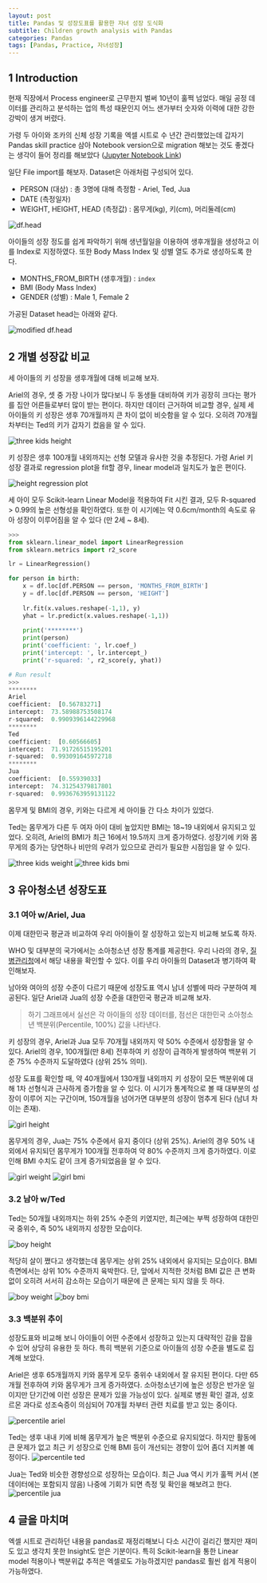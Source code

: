 ```yaml
---
layout: post
title: Pandas 및 성장도표를 활용한 자녀 성장 도식화
subtitle: Children growth analysis with Pandas
categories: Pandas
tags: [Pandas, Practice, 자녀성장]
---
```


## 1 Introduction

현재 직장에서 Process engineer로 근무한지 벌써 10년이 훌쩍 넘었다. 매일 공정 데이터를 관리하고 분석하는 업의 특성 때문인지 어느 샌가부터 숫자와 이력에 대한 강한 강박이 생겨 버렸다.

가령 두 아이와 조카의 신체 성장 기록을 엑셀 시트로 수 년간 관리했었는데 갑자기 Pandas skill practice 삼아 Notebook version으로 migration 해보는 것도 좋겠다는 생각이 들어 정리를 해보았다 ([Jupyter Notebook Link](https://github.com/jamescbjeon/project/blob/main/children-growth/children-growth.ipynb))

일단 File import를 해보자. Dataset은 아래처럼 구성되어 있다.

* PERSON (대상) : 총 3명에 대해 측정함 - Ariel, Ted, Jua
* DATE (측정일자)
* WEIGHT, HEIGHT, HEAD (측정값) : 몸무게(kg), 키(cm), 머리둘레(cm)

![df.head](https://raw.githubusercontent.com/jamescbjeon/project/main/children-growth/children-growth-1.PNG)

아이들의 성장 정도를 쉽게 파악하기 위해 생년월일을 이용하여 생후개월을 생성하고 이를 Index로 지정하였다. 또한 Body Mass Index 및 성별 열도 추가로 생성하도록 한다.

* MONTHS_FROM_BIRTH (생후개월) : `index`
* BMI (Body Mass Index)
* GENDER (성별) : Male 1, Female 2

가공된 Dataset head는 아래와 같다.

![modified df.head](https://raw.githubusercontent.com/jamescbjeon/project/main/children-growth/children-growth-2.PNG)

## 2 개별 성장값 비교 

세 아이들의 키 성장을 생후개월에 대해 비교해 보자.

 Ariel의 경우, 셋 중 가장 나이가 많다보니 두 동생들 대비하여 키가 굉장히 크다는 평가를 집안 어른들로부터 많이 받는 편이다. 하지만 데이터 근거하여 비교할 경우, 실제 세 아이들의 키 성장은 생후 70개월까지 큰 차이 없이 비슷함을 알 수 있다. 오히려 70개월 차부터는 Ted의 키가 갑자기 컸음을 알 수 있다.

 ![three kids height](https://raw.githubusercontent.com/jamescbjeon/project/main/children-growth/children-growth-3.PNG)

키 성장은 생후 100개월 내외까지는 선형 모델과 유사한 것을 추정된다. 가령 Ariel 키 성장 결과로 regression plot을 fit할 경우, linear model과 일치도가 높은 편이다.

![height regression plot](https://raw.githubusercontent.com/jamescbjeon/project/main/children-growth/children-growth-4.PNG)

세 아이 모두 Scikit-learn Linear Model을 적용하여 Fit 시킨 결과, 모두 R-squared > 0.99의 높은 선형성을 확인하였다. 또한 이 시기에는 약 0.6cm/month의 속도로 유아 성장이 이루어짐을 알 수 있다 (만 2세 ~ 8세).

```Python
>>>
from sklearn.linear_model import LinearRegression
from sklearn.metrics import r2_score

lr = LinearRegression()

for person in birth:
    x = df.loc[df.PERSON == person, 'MONTHS_FROM_BIRTH']
    y = df.loc[df.PERSON == person, 'HEIGHT']
    
    lr.fit(x.values.reshape(-1,1), y)
    yhat = lr.predict(x.values.reshape(-1,1))
    
    print('********')
    print(person)
    print('coefficient: ', lr.coef_)
    print('intercept: ', lr.intercept_)
    print('r-squared: ', r2_score(y, yhat))

# Run result
>>>
********
Ariel
coefficient:  [0.56783271]
intercept:  73.58988753508174
r-squared:  0.9909396144229968
********
Ted
coefficient:  [0.60566605]
intercept:  71.91726515195201
r-squared:  0.993091645972718
********
Jua
coefficient:  [0.55939033]
intercept:  74.31254379817801
r-squared:  0.9936763959131122
```

몸무게 및 BMI의 경우, 키와는 다르게 세 아이들 간 다소 차이가 있었다. 

Ted는 몸무게가 다른 두 여자 아이 대비 높았지만 BMI는 18~19 내외에서 유지되고 있었다. 오히려, Ariel의 BMI가 최근 16에서 19.5까지 크게 증가하였다. 성장기에 키와 몸무게의 증가는 당연하나 비만의 우려가 있으므로 관리가 필요한 시점임을 알 수 있다.

![three kids weight](https://raw.githubusercontent.com/jamescbjeon/project/main/children-growth/children-growth-5.PNG)
![three kids bmi](https://raw.githubusercontent.com/jamescbjeon/project/main/children-growth/children-growth-6.PNG)

## 3 유아청소년 성장도표

### 3.1 여아 w/Ariel, Jua

이제 대한민국 평균과 비교하여 우리 아이들이 잘 성장하고 있는지 비교해 보도록 하자. 

WHO 및 대부분의 국가에서는 소아청소년 성장 통계를 제공한다. 우리 나라의 경우, [질병관리청](http://www.cdc.go.kr/contents.es?mid=a20303030400)에서 해당 내용을 확인할 수 있다. 이를 우리 아이들의 Dataset과 병기하여 확인해보자.

남아와 여아의 성장 수준이 다르기 때문에 성장도표 역시 남녀 성별에 따라 구분하여 제공된다. 일단 Ariel과 Jua의 성장 수준을 대한민국 평균과 비교해 보자. 

> 하기 그래프에서 실선은 각 아이들의 성장 데이터를, 점선은 대한민국 소아청소년 백분위(Percentile, 100%) 값을 나타낸다.

키 성장의 경우, Ariel과 Jua 모두 70개월 내외까지 약 50% 수준에서 성장함을 알 수 있다. Ariel의 경우, 100개월(만 8세) 전후하여 키 성장이 급격하게 발생하여 백분위 기준 75% 수준까지 도달하였다 (상위 25% 의미).

성장 도표를 확인할 때, 약 40개월에서 130개월 내외까지 키 성장이 모든 백분위에 대해 1차 선형식과 근사하게 증가함을 알 수 있다. 이 시기가 통계적으로 볼 때 대부분의 성장이 이루어 지는 구간이며, 150개월을 넘어가면 대부분의 성장이 멈추게 된다 (남녀 차이는 존재).

![girl height](https://raw.githubusercontent.com/jamescbjeon/project/main/children-growth/children-growth-7.PNG)

몸무게의 경우, Jua는 75% 수준에서 유지 중이다 (상위 25%). Ariel의 경우 50% 내외에서 유지되던 몸무게가 100개월 전후하여 약 80% 수준까지 크게 증가하였다. 이로 인해 BMI 수치도 같이 크게 증가되었음을 알 수 있다.

![girl weight](https://raw.githubusercontent.com/jamescbjeon/project/main/children-growth/children-growth-8.PNG)
![girl bmi](https://raw.githubusercontent.com/jamescbjeon/project/main/children-growth/children-growth-9.PNG)

### 3.2 남아 w/Ted

Ted는 50개월 내외까지는 하위 25% 수준의 키였지만, 최근에는 부쩍 성장하여 대한민국 중위수, 즉 50% 내외까지 성장한 모습이다.

![boy height](https://raw.githubusercontent.com/jamescbjeon/project/main/children-growth/children-growth-10.PNG)

적당히 살이 쪘다고 생각했는데 몸무게는 상위 25% 내외에서 유지되는 모습이다. BMI 측면에서는 상위 10% 수준까지 육박한다. 단, 앞에서 지적한 것처럼 BMI 값은 큰 변화없이 오히려 서서히 감소하는 모습이기 때문에 큰 문제는 되지 않을 듯 하다.

![boy weight](https://raw.githubusercontent.com/jamescbjeon/project/main/children-growth/children-growth-11.PNG)
![boy bmi](https://raw.githubusercontent.com/jamescbjeon/project/main/children-growth/children-growth-12.PNG)

### 3.3 백분위 추이

성장도표와 비교해 보니 아이들이 어떤 수준에서 성장하고 있는지 대략적인 감을 잡을 수 있어 상당히 유용한 듯 하다. 특히 백분위 기준으로 아이들의 성장 수준을 별도로 집계해 보았다.

Ariel은 생후 65개월까지 키와 몸무게 모두 중위수 내외에서 잘 유지된 편이다. 다만 65개월 전후하여 키와 몸무게가 크게 증가하였다. 소아청소년기에 높은 성장은 반가운 일이지만 단기간에 이런 성장은 문제가 있을 가능성이 있다. 실제로 병원 확인 결과, 성호르몬 과다로 성조숙증이 의심되어 70개월 차부터 관련 치료를 받고 있는 중이다.

![percentile ariel](https://raw.githubusercontent.com/jamescbjeon/project/main/children-growth/percentile_ariel.PNG)

Ted는 생후 내내 키에 비해 몸무게가 높은 백분위 수준으로 유지되었다. 하지만 활동에 큰 문제가 없고 최근 키 성장으로 인해 BMI 등이 개선되는 경향이 있어 좀더 지켜볼 예정이다.
![percentile ted](https://raw.githubusercontent.com/jamescbjeon/project/main/children-growth/percentile_ted.PNG)

Jua는 Ted와 비슷한 경향성으로 성장하는 모습이다. 최근 Jua 역시 키가 훌쩍 커서 (본 데이터에는 포함되지 않음) 나중에 기회가 되면 측정 및 확인을 해보려고 한다.
![percentile jua](https://raw.githubusercontent.com/jamescbjeon/project/main/children-growth/percentile_jua.PNG)

## 4 글을 마치며

엑셀 시트로 관리하던 내용을 pandas로 재정리해보니 다소 시간이 걸리긴 했지만 재미도 있고 생각치 못한 Insight도 얻은 기분이다. 특히 Scikit-learn을 통한 Linear model 적용이나 백분위값 추적은 엑셀로도 가능하겠지만 pandas로 훨씬 쉽게 적용이 가능하였다.